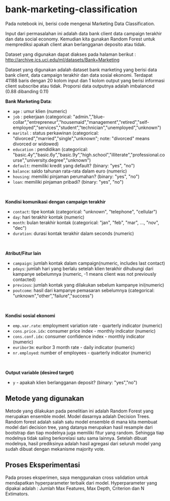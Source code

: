 # bank-marketing-classification

Pada notebook ini, berisi code mengenai Marketing Data Classification.

Input dari permasalahan ini adalah data bank client data campaign terakhir dan data social economy. Kemudian kita gunakan Random Forest untuk memprediksi apakah client akan berlangganan deposito atau tidak.

Dataset yang digunakan dapat diakses pada halaman berikut : http://archive.ics.uci.edu/ml/datasets/Bank+Marketing

Dataset yang digunakan adalah dataset bank marketing yang berisi data bank client, data campaign terakhir dan data sosial ekonomi. Terdapat 41188 baris dengan 20 kolom input dan 1 kolom output yang berisi informasi client subscribe atau tidak. Proporsi data outputnya adalah imbalanced (0.88 dibanding 0.11)

**Bank Marketing Data**:

- `age` : umur klien (numeric)
- `job` : pekerjaan (categorical: "admin.","blue-collar","entrepreneur","housemaid","management","retired","self-employed","services","student","technician","unemployed","unknown")
- `marital` : status perkawinan (categorical: "divorced","married","single","unknown"; note: "divorced" means divorced or widowed)
- `education` : pendidikan (categorical: "basic.4y","basic.6y","basic.9y","high.school","illiterate","professional.course","university.degree","unknown")
- `default`: memiliki kredit yang default? (binary: "yes", "no")
- `balance`: saldo tahunan rata-rata dalam euro (numeric)
- `housing`: memiliki pinjaman perumahan? (binary: "yes", "no")
- `loan`: memiliki pinjaman pribadi? (binary: "yes", "no")

<br>

**Kondisi komunikasi dengan campaign terakhir**
- `contact`: tipe kontak (categorical: "unknown", "telephone", "cellular")
- `day`: hari terakhir kontak (numeric)
- `month`: bulan terakhir kontak (categorical: "jan", "feb", "mar", ..., "nov", "dec")
- `duration`: durasi kontak terakhir dalam seconds (numeric)

<br>

**Atribut/Fitur lain**
- `campaign`: jumlah kontak dalam campaign(numeric, includes last contact)
- `pdays`: jumlah hari yang berlalu setelah klien terakhir dihubungi dari kampanye sebelumnya (numeric, -1 means client was not previously contacted)
- `previous`: jumlah kontak yang dilakukan sebelum kampanye ini(numeric)
- `poutcome`: hasil dari kampanye pemasaran sebelumnya (categorical: "unknown","other","failure","success")

<br>

**Kondisi sosial ekonomi**
- `emp.var.rate`: employment variation rate - quarterly indicator (numeric)
- `cons.price.idx`: consumer price index - monthly indicator (numeric)     
- `cons.conf.idx`: consumer confidence index - monthly indicator (numeric)     
- `euribor3m`: euribor 3 month rate - daily indicator (numeric)
- `nr.employed`: number of employees - quarterly indicator (numeric)

<br>

**Output variable (desired target)**
- `y` - apakah klien berlangganan deposit? (binary: "yes","no")

## Metode yang digunakan
Metode yang dilakukan pada penelitian ini adalah Random Forest yang merupakan ensemble model. Model dasarnya adalah Decision Trees. Random forest adalah salah satu model ensemble di mana kita membuat model dari decision tree, yang datanya merupakan hasil resample dari bootstrap dan tiap modelnya juga memiliki fitur yang random. Sehingga tiap modelnya tidak saling berkorelasi satu sama lainnya. Setelah dibuat modelnya, hasil prediksinya adalah hasil agregasi dari seluruh model yang sudah dibuat dengan mekanisme majority vote.

## Proses Eksperimentasi
Pada proses eksperimen, saya menggunakan cross validation untuk mendapatkan hyperparameter terbaik dari model. Hyperparameter yang dipakai adalah : Jumlah Max Features, Max Depth, Criterion dan N Extimators.
